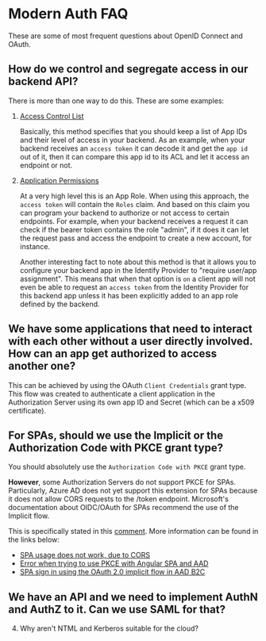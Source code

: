 # Modern Auth FAQ

These are some of most frequent questions about OpenID Connect and OAuth.

## How do we control and segregate access in our backend API?

There is more than one way to do this. These are some examples:   
   1. [Access Control List](https://docs.microsoft.com/en-us/azure/active-directory/develop/v2-oauth2-client-creds-grant-flow#access-control-lists)

      Basically, this method specifies that you should keep a list of App IDs and their level of access in your backend. As an example, when your backend receives an `access token` it can decode it and get the `app id` out of it, then it can compare this app id to its ACL and let it access an endpoint or not. 

   2. [Application Permissions](https://docs.microsoft.com/en-us/azure/active-directory/develop/v2-oauth2-client-creds-grant-flow#application-permissions)
   
      At a very high level this is an App Role. When using this approach, the `access token` will contain the `Roles` claim. And based on this claim you can program your backend to authorize or not access to certain endpoints. For example, when your backend receives a request it can check if the bearer token contains the role "admin", if it does it can let the request pass and access the endpoint to create a new account, for instance.

      Another interesting fact to note about this method is that it allows you to configure your backend app in the Identify Provider to "require user/app assignment". This means that when that option is `on` a client app will not even be able to request an `access token` from the Identity Provider for this backend app unless it has been explicitly added to an app role defined by the backend.

## We have some applications that need to interact with each other without a user directly involved. How can an app get authorized to access another one?

This can be achieved by using the OAuth `Client Credentials` grant type. This flow was created to authenticate a client application in the Authorization Server using its own app ID and Secret (which can be a x509 certificate). 

## For SPAs, should we use the Implicit or the Authorization Code with PKCE grant type?

You should absolutely use the `Authorization Code with PKCE` grant type.

**However**, some Authorization Servers do not support PKCE for SPAs. Particularly, Azure AD does not yet support this extension for SPAs because it does not allow CORS requests to the /token endpoint. Microsoft's documentation about OIDC/OAuth for SPAs recommend the use of the Implicit flow. 

This is specifically stated in this [comment](https://github.com/MicrosoftDocs/azure-docs/issues/39201#issuecomment-541899381). More information can be found in the links below:

- [SPA usage does not work, due to CORS](https://github.com/MicrosoftDocs/azure-docs/issues/39201)
- [Error when trying to use PKCE with Angular SPA and AAD](https://github.com/IdentityModel/oidc-client-js/issues/1024)
- [SPA sign in using the OAuth 2.0 implicit flow in AAD B2C](https://docs.microsoft.com/en-us/azure/active-directory-b2c/active-directory-b2c-reference-spa)

## We have an API and we need to implement AuthN and AuthZ to it. Can we use SAML for that?

 

4. Why aren't NTML and Kerberos suitable for the cloud?
